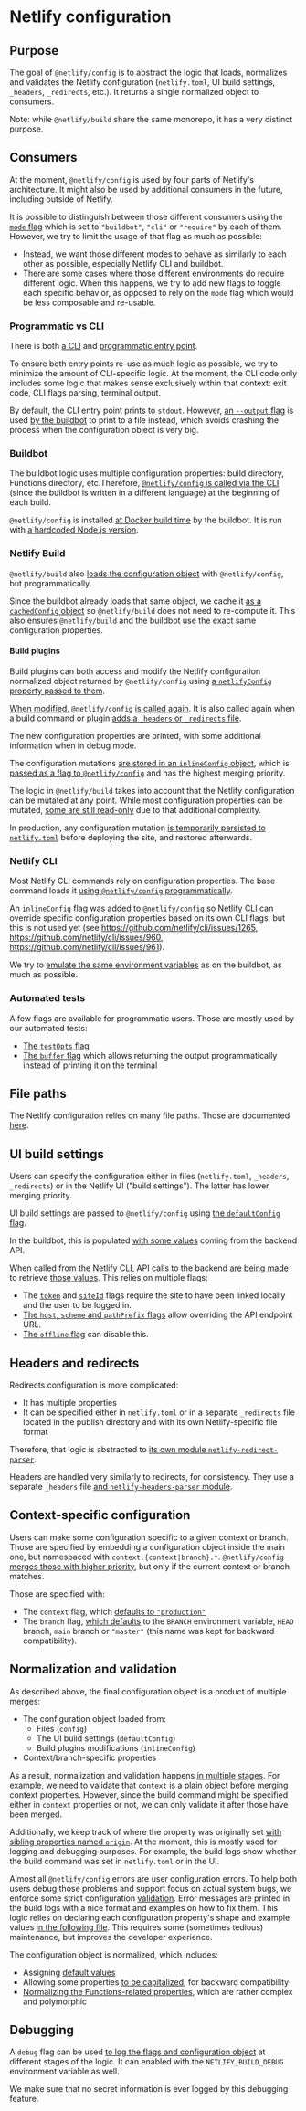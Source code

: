 # Netlify configuration

## Purpose

The goal of `@netlify/config` is to abstract the logic that loads, normalizes and validates the Netlify configuration
(`netlify.toml`, UI build settings, `_headers`, `_redirects`, etc.). It returns a single normalized object to consumers.

Note: while `@netlify/build` share the same monorepo, it has a very distinct purpose.

## Consumers

At the moment, `@netlify/config` is used by four parts of Netlify's architecture. It might also be used by additional
consumers in the future, including outside of Netlify.

It is possible to distinguish between those different consumers using the [`mode` flag](../README.md#mode) which is set
to `"buildbot"`, `"cli"` or `"require"` by each of them. However, we try to limit the usage of that flag as much as
possible:

- Instead, we want those different modes to behave as similarly to each other as possible, especially Netlify CLI and
  buildbot.
- There are some cases where those different environments do require different logic. When this happens, we try to add
  new flags to toggle each specific behavior, as opposed to rely on the `mode` flag which would be less composable and
  re-usable.

### Programmatic vs CLI

There is both
[a CLI](https://github.com/netlify/build/blob/558fe8869f47ecc84d05bd4d26d32df00f47a3b9/packages/config/src/bin/main.js#L16)
and
[programmatic entry point](https://github.com/netlify/build/blob/558fe8869f47ecc84d05bd4d26d32df00f47a3b9/packages/config/src/main.js#L30).

To ensure both entry points re-use as much logic as possible, we try to minimize the amount of CLI-specific logic. At
the moment, the CLI code only includes some logic that makes sense exclusively within that context: exit code, CLI flags
parsing, terminal output.

By default, the CLI entry point prints to `stdout`. However,
[an `--output` flag](https://github.com/netlify/build/blob/558fe8869f47ecc84d05bd4d26d32df00f47a3b9/packages/config/src/bin/main.js#L38)
is used
[by the buildbot](https://github.com/netlify/buildbot/blob/b6c6fc159f077f5dbda69ceb17363960232243fe/bot/configuration.go#L129)
to print to a file instead, which avoids crashing the process when the configuration object is very big.

### Buildbot

The buildbot logic uses multiple configuration properties: build directory, Functions directory, etc.Therefore,
[`@netlify/config` is called via the CLI](https://github.com/netlify/buildbot/blob/b6c6fc159f077f5dbda69ceb17363960232243fe/bot/configuration.go#L120)
(since the buildbot is written in a different language) at the beginning of each build.

`@netlify/config` is installed
[at Docker build time](https://github.com/netlify/buildbot/blob/b6c6fc159f077f5dbda69ceb17363960232243fe/package.json#L12)
by the buildbot. It is run with
[a hardcoded Node.js version](https://github.com/netlify/buildbot/blob/b6c6fc159f077f5dbda69ceb17363960232243fe/script/install-nvm.sh#L16).

### Netlify Build

`@netlify/build` also
[loads the configuration object](https://github.com/netlify/build/blob/558fe8869f47ecc84d05bd4d26d32df00f47a3b9/packages/build/src/core/config.js#L107)
with `@netlify/config`, but programmatically.

Since the buildbot already loads that same object, we cache it
[as a `cachedConfig` object](https://github.com/netlify/buildbot/blob/b6c6fc159f077f5dbda69ceb17363960232243fe/script/run-build.sh#L75)
so `@netlify/build` does not need to re-compute it. This also ensures `@netlify/build` and the buildbot use the exact
same configuration properties.

#### Build plugins

Build plugins can both access and modify the Netlify configuration normalized object returned by `@netlify/config` using
[a `netlifyConfig` property passed to them](https://github.com/netlify/build/blob/558fe8869f47ecc84d05bd4d26d32df00f47a3b9/packages/build/src/plugins/child/run.js#L16).

[When modified](https://github.com/netlify/build/blob/558fe8869f47ecc84d05bd4d26d32df00f47a3b9/packages/build/src/plugins/child/diff.js#L21),
`@netlify/config`
[is called again](https://github.com/netlify/build/blob/558fe8869f47ecc84d05bd4d26d32df00f47a3b9/packages/build/src/core/config.js#L126).
It is also called again when a build command or plugin
[adds a `_headers` or `_redirects` file](https://github.com/netlify/build/blob/558fe8869f47ecc84d05bd4d26d32df00f47a3b9/packages/build/src/steps/update_config.js#L59).

The new configuration properties are printed, with some additional information when in debug mode.

The configuration mutations
[are stored in an `inlineConfig` object](https://github.com/netlify/build/blob/558fe8869f47ecc84d05bd4d26d32df00f47a3b9/packages/config/src/mutations/apply.js#L14),
which is
[passed as a flag to `@netlify/config`](https://github.com/netlify/build/blob/558fe8869f47ecc84d05bd4d26d32df00f47a3b9/packages/build/src/steps/update_config.js#L13)
and has the highest merging priority.

The logic in `@netlify/build` takes into account that the Netlify configuration can be mutated at any point. While most
configuration properties can be mutated,
[some are still read-only](https://github.com/netlify/build/blob/558fe8869f47ecc84d05bd4d26d32df00f47a3b9/packages/config/src/mutations/apply.js#L52)
due to that additional complexity.

In production, any configuration mutation
[is temporarily persisted to `netlify.toml`](https://github.com/netlify/build/blob/558fe8869f47ecc84d05bd4d26d32df00f47a3b9/packages/config/src/mutations/update.js#L17)
before deploying the site, and restored afterwards.

### Netlify CLI

Most Netlify CLI commands rely on configuration properties. The base command loads it
[using `@netlify/config` programmatically](https://github.com/netlify/cli/blob/f87d9e6e1749bedaabaace3dae98ca1ed6d84fd6/src/commands/base-command.js#L474).

An `inlineConfig` flag was added to `@netlify/config` so Netlify CLI can override specific configuration properties
based on its own CLI flags, but this is not used yet (see https://github.com/netlify/cli/issues/1265,
https://github.com/netlify/cli/issues/960, https://github.com/netlify/cli/issues/961).

We try to
[emulate the same environment variables](https://github.com/netlify/build/blob/558fe8869f47ecc84d05bd4d26d32df00f47a3b9/packages/config/src/env/main.js#L13)
as on the buildbot, as much as possible.

### Automated tests

A few flags are available for programmatic users. Those are mostly used by our automated tests:

- [The `testOpts` flag](https://github.com/netlify/build/blob/558fe8869f47ecc84d05bd4d26d32df00f47a3b9/packages/config/src/bin/flags.js#L153)
- [The `buffer` flag](https://github.com/netlify/build/blob/558fe8869f47ecc84d05bd4d26d32df00f47a3b9/packages/config/src/bin/flags.js#L166)
  which allows returning the output programmatically instead of printing it on the terminal

## File paths

The Netlify configuration relies on many file paths. Those are documented [here](file_paths.md).

## UI build settings

Users can specify the configuration either in files (`netlify.toml`, `_headers`, `_redirects`) or in the Netlify UI
("build settings"). The latter has lower merging priority.

UI build settings are passed to `@netlify/config` using
[the `defaultConfig` flag](https://github.com/netlify/build/blob/558fe8869f47ecc84d05bd4d26d32df00f47a3b9/packages/config/src/default.js#L6).

In the buildbot, this is populated
[with some values](https://github.com/netlify/buildbot/blob/7383bb8971c718de9618a700ec5049cb71af7102/bot/buildbot.go#L135-L144)
coming from the backend API.

When called from the Netlify CLI, API calls to the backend
[are being made](https://github.com/netlify/build/blob/558fe8869f47ecc84d05bd4d26d32df00f47a3b9/packages/config/src/api/site_info.js#L24)
to retrieve
[those values](https://github.com/netlify/build/blob/558fe8869f47ecc84d05bd4d26d32df00f47a3b9/packages/config/src/api/build_settings.js#L7).
This relies on multiple flags:

- The
  [`token`](https://github.com/netlify/build/blob/558fe8869f47ecc84d05bd4d26d32df00f47a3b9/packages/config/src/api/client.js#L7)
  and
  [`siteId`](https://github.com/netlify/build/blob/558fe8869f47ecc84d05bd4d26d32df00f47a3b9/packages/config/src/api/site_info.js#L30)
  flags require the site to have been linked locally and the user to be logged in.
- [The `host`, `scheme` and `pathPrefix` flags](https://github.com/netlify/build/blob/558fe8869f47ecc84d05bd4d26d32df00f47a3b9/packages/config/src/api/client.js#L12)
  allow overriding the API endpoint URL.
- [The `offline` flag](https://github.com/netlify/build/blob/558fe8869f47ecc84d05bd4d26d32df00f47a3b9/packages/config/src/api/client.js#L7)
  can disable this.

## Headers and redirects

Redirects configuration is more complicated:

- It has multiple properties
- It can be specified either in `netlify.toml` or in a separate `_redirects` file located in the publish directory and
  with its own Netlify-specific file format

Therefore, that logic is abstracted to
[its own module `netlify-redirect-parser`](https://github.com/netlify/netlify-redirect-parser).

Headers are handled very similarly to redirects, for consistency. They use a separate `_headers` file
[and `netlify-headers-parser` module](https://github.com/netlify/netlify-headers-parser).

## Context-specific configuration

Users can make some configuration specific to a given context or branch. Those are specified by embedding a
configuration object inside the main one, but namespaced with `context.{context|branch}.*`. `@netlify/config`
[merges those with higher priority](https://github.com/netlify/build/blob/558fe8869f47ecc84d05bd4d26d32df00f47a3b9/packages/config/src/context.js#L28),
but only if the current context or branch matches.

Those are specified with:

- The `context` flag, which
  [defaults to `"production"`](https://github.com/netlify/build/blob/558fe8869f47ecc84d05bd4d26d32df00f47a3b9/packages/config/src/options/main.js#L42)
- The `branch` flag,
  [which defaults](https://github.com/netlify/build/blob/558fe8869f47ecc84d05bd4d26d32df00f47a3b9/packages/config/src/options/branch.js#L9)
  to the `BRANCH` environment variable, `HEAD` branch, `main` branch or `"master"` (this name was kept for backward
  compatibility).

## Normalization and validation

As described above, the final configuration object is a product of multiple merges:

- The configuration object loaded from:
  - Files (`config`)
  - The UI build settings (`defaultConfig`)
  - Build plugins modifications (`inlineConfig`)
- Context/branch-specific properties

As a result, normalization and validation happens
[in multiple stages](https://github.com/netlify/build/blob/558fe8869f47ecc84d05bd4d26d32df00f47a3b9/packages/config/src/main.js#L259).
For example, we need to validate that `context` is a plain object before merging context properties. However, since the
build command might be specified either in `context` properties or not, we can only validate it after those have been
merged.

Additionally, we keep track of where the property was originally set
[with sibling properties named `origin`](https://github.com/netlify/build/blob/558fe8869f47ecc84d05bd4d26d32df00f47a3b9/packages/config/src/origin.js#L11).
At the moment, this is mostly used for logging and debugging purposes. For example, the build logs show whether the
build command was set in `netlify.toml` or in the UI.

Almost all `@netlify/config` errors are user configuration errors. To help both users debug those problems and support
focus on actual system bugs, we enforce some strict configuration
[validation](https://github.com/netlify/build/blob/558fe8869f47ecc84d05bd4d26d32df00f47a3b9/packages/config/src/validate/validations.js#L40).
Error messages are printed in the build logs with a nice format and examples on how to fix them. This logic relies on
declaring each configuration property's shape and example values
[in the following file](https://github.com/netlify/build/blob/558fe8869f47ecc84d05bd4d26d32df00f47a3b9/packages/config/src/validate/validations.js#L40).
This requires some (sometimes tedious) maintenance, but improves the developer experience.

The configuration object is normalized, which includes:

- Assigning
  [default values](https://github.com/netlify/build/blob/558fe8869f47ecc84d05bd4d26d32df00f47a3b9/packages/config/src/normalize.js#L22-L32)
- Allowing some properties
  [to be capitalized](https://github.com/netlify/build/blob/558fe8869f47ecc84d05bd4d26d32df00f47a3b9/packages/config/src/case.js#L2),
  for backward compatibility
- [Normalizing the Functions-related properties](https://github.com/netlify/build/blob/558fe8869f47ecc84d05bd4d26d32df00f47a3b9/packages/config/src/functions_config.js#L11),
  which are rather complex and polymorphic

## Debugging

A `debug` flag can be used
[to log the flags and configuration object](https://github.com/netlify/build/blob/558fe8869f47ecc84d05bd4d26d32df00f47a3b9/packages/config/src/log/main.js#L6)
at different stages of the logic. It can enabled with the `NETLIFY_BUILD_DEBUG` environment variable as well.

We make sure that no secret information is ever logged by this debugging feature.
